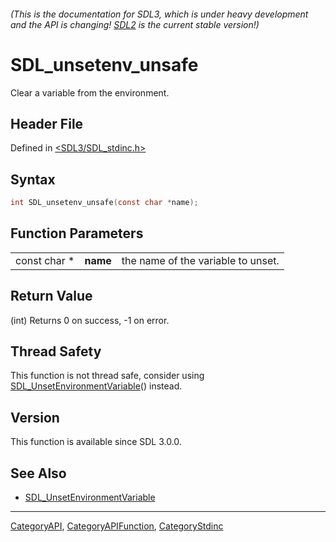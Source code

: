 ###### (This is the documentation for SDL3, which is under heavy development and the API is changing! [SDL2](https://wiki.libsdl.org/SDL2/) is the current stable version!)
# SDL_unsetenv_unsafe

Clear a variable from the environment.

## Header File

Defined in [<SDL3/SDL_stdinc.h>](https://github.com/libsdl-org/SDL/blob/main/include/SDL3/SDL_stdinc.h)

## Syntax

```c
int SDL_unsetenv_unsafe(const char *name);
```

## Function Parameters

|              |          |                                    |
| ------------ | -------- | ---------------------------------- |
| const char * | **name** | the name of the variable to unset. |

## Return Value

(int) Returns 0 on success, -1 on error.

## Thread Safety

This function is not thread safe, consider using
[SDL_UnsetEnvironmentVariable](SDL_UnsetEnvironmentVariable)() instead.

## Version

This function is available since SDL 3.0.0.

## See Also

- [SDL_UnsetEnvironmentVariable](SDL_UnsetEnvironmentVariable)

----
[CategoryAPI](CategoryAPI), [CategoryAPIFunction](CategoryAPIFunction), [CategoryStdinc](CategoryStdinc)

